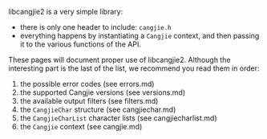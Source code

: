libcangjie2 is a very simple library:

* there is only one header to include: `cangjie.h`
* everything happens by instantiating a `Cangjie` context, and then passing it
  to the various functions of the API.

These pages will document proper use of libcangjie2. Although the interesting
part is the last of the list, we recommend you read them in order:

1. the possible error codes (see errors.md)
2. the supported Cangjie versions (see versions.md)
3. the available output filters (see filters.md)
4. the `CangjieChar` structure (see cangjiechar.md)
5. the `CangjieCharList` character lists (see cangjiecharlist.md)
6. the `Cangjie` context (see cangjie.md)
